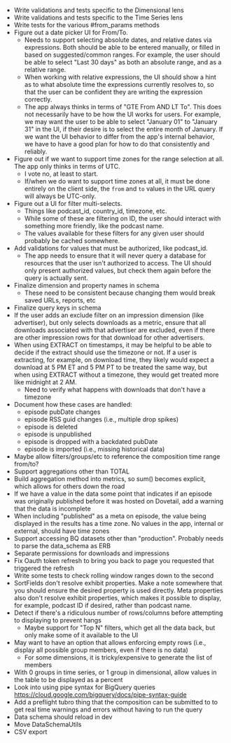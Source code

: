 - Write validations and tests specific to the Dimensional lens
- Write validations and tests specific to the Time Series lens
- Write tests for the various #from_params methods
- Figure out a date picker UI for From/To.
  - Needs to support selecting absolute dates, and relative dates via expressions. Both should be able to be entered manually, or filled in based on suggested/common ranges. For example, the user should be able to select "Last 30 days" as both an absolute range, and as a relative range.
  - When working with relative expressions, the UI should show a hint as to what absolute time the expressions currently resolves to, so that the user can be confident they are writing the expression correctly.
  - The app always thinks in terms of "GTE From AND LT To". This does not necessarily have to be how the UI works for users. For example, we may want the user to be able to select "January 01" to "January 31" in the UI, if their desire is to select the entire month of January. If we want the UI behavior to differ from the app's internal behavior, we have to have a good plan for how to do that consistently and reliably.
- Figure out if we want to support time zones for the range selection at all. The app only thinks in terms of UTC.
  - I vote no, at least to start.
  - If/when we do want to support time zones at all, it must be done entirely on the client side, the `from` and `to` values in the URL query will always be UTC-only.
- Figure out a UI for filter multi-selects.
  - Things like podcast_id, country_id, timezone, etc.
  - While some of these are filtering on ID, the user should interact with something more friendly, like the podcast name.
  - The values available for these filters for any given user should probably be cached somewhere.
- Add validations for values that must be authorized, like podcast_id.
  - The app needs to ensure that it will never query a database for resources that the user isn't authorized to access. The UI should only present authorized values, but check them again before the query is actually sent.
- Finalize dimension and property names in schema
  - These need to be consistent because changing them would break saved URLs, reports, etc
- Finalize query keys in schema
- If the user adds an exclude filter on an impression dimension (like advertiser), but only selects downloads as a metric, ensure that all downloads associated with that advertiser are excluded, even if there are other impression rows for that download for other advertisers.
- When using EXTRACT on timestamps, it may be helpful to be able to decide if the extract should use the timezone or not. If a user is extracting, for example, on download time, they likely would expect a download at 5 PM ET and 5 PM PT to be treated the same way, but when using EXTRACT without a timezone, they would get treated more like midnight at 2 AM.
  - Need to verify what happens with downloads that don't have a timezone
- Document how these cases are handled:
  - episode pubDate changes
  - episode RSS guid changes (i.e., multiple drop spikes)
  - episode is deleted
  - episode is unpublished
  - episode is dropped with a backdated pubDate
  - episode is imported (i.e., missing historical data)
- Maybe allow filters/groups/etc to reference the composition time range from/to?
- Support aggregations other than TOTAL
- Build aggregation method into metrics, so sum() becomes explicit, which allows for others down the road
- If we have a value in the data some point that indicates if an episode was originally published before it was hosted on Dovetail, add a warning that the data is incomplete
- When including "published" as a meta on episode, the value being displayed in the results has a time zone. No values in the app, internal or external, should have time zones
- Support accessing BQ datasets other than "production". Probably needs to parse the data_schema as ERB
- Separate permissions for downloads and impressions
- Fix Oauth token refresh to bring you back to page you requested that triggered the refresh
- Write some tests to check rolling window ranges down to the second
- SortFields don't resolve exhibit properties. Make a note somewhere that you should ensure the desired property is used directly. Meta properties also don't resolve exhibit properties, which makes it possible to display, for example, podcast ID if desired, rather than podcast name.
- Detect if there's a ridiculous number of rows/columns before attempting to displaying to prevent hangs
  - Maybe support for "Top N" filters, which get all the data back, but only make some of it available to the UI
- May want to have an option that allows enforcing empty rows (i.e., display all possible group members, even if there is no data)
  - For some dimensions, it is tricky/expensive to generate the list of members
- With 0 groups in time series, or 1 group in dimensional, allow values in the table to be displayed as a percent
- Look into using pipe syntax for BigQuery queries https://cloud.google.com/bigquery/docs/pipe-syntax-guide
- Add a preflight tubro thing that the composition can be submitted to to get real time warnings and errors without having to run the query
- Data schema should reload in dev
- Move DataSchemaUtils
- CSV export
